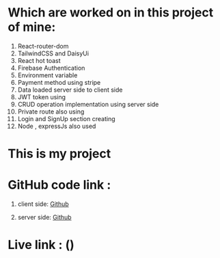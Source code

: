 # Which are worked on in this project of mine:
1. React-router-dom
2. TailwindCSS and DaisyUi
3. React hot toast
4. Firebase Authentication
5. Environment variable 
6. Payment method using stripe
7. Data loaded server side to client side
8. JWT token using
9. CRUD operation implementation using server side
10. Private route also using
11. Login and SignUp section creating
12. Node , expressJs also used

# This is my project 

# GitHub code link :
1. client side: [Github]()

2. server side: [Github]()

# Live link : ()
